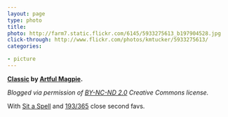 ```yaml
---
layout: page
type: photo
title: 
photo: http://farm7.static.flickr.com/6145/5933275613_b197904528.jpg
click-through: http://www.flickr.com/photos/kmtucker/5933275613/
categories: 

- picture
---
```

**[Classic](http://www.flickr.com/photos/kmtucker/5933275613/) by [Artful Magpie](http://www.flickr.com/photos/kmtucker/).**

_Blogged via permission of [BY-NC-ND 2.0](http://creativecommons.org/licenses/by-nc-nd/2.0/) Creative Commons license._

With [Sit a Spell](http://www.flickr.com/photos/kmtucker/5933283305/) and [193/365](http://www.flickr.com/photos/pdexposures/5932618134/) close second favs.

